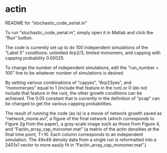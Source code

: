 # actin

README for “stochastic_code_serial.m”

To run “stochastic_code_serial.m”, simply open it in Matlab and click the “Run” button.

The code is currently set up to do 100 independent simulations of the “Label 5” conditions: unlimited Arp2/3, limited monomers, and capping with capping probability 0.00025. 

To change the number of independent simulations, edit the “run_number = 100” line to be whatever number of simulations is desired.

By setting various combinations of “capyes”, “Arp23yes”, and “monomeryes” equal to 1 (include that feature in the run) or 0 (do not include that feature in the run), the other growth conditions can be achieved. The 0.05 constant that is currently in the definition of “pcap” can be changed to get the various capping probabilities.

The result of running the code (as is) is a movie of network growth saved as “network_movie.avi”, a figure of the final network (which corresponds to Figure 2g from the paper), a gray-scale image such as those from Figure 4, and “Factin_array_cap_monomer.mat” (a matrix of the actin densities at the final time point, T=10. Each column corresponds to an independent simulation. The 49x49 density data from a single run is reformatted into a 2401x1 vector to more easily fit in “Factin_array_cap_monomer.mat”.) 
